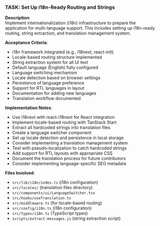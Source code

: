 ### TASK: Set Up i18n-Ready Routing and Strings

**Description**:  
Implement internationalization (i18n) infrastructure to prepare the application for multi-language support. This includes setting up i18n-ready routing, string extraction, and translation management system.

**Acceptance Criteria**:  
- i18n framework integrated (e.g., i18next, react-intl)
- Locale-based routing structure implemented
- String extraction system for all UI text
- Default language (English) fully configured
- Language switching mechanism
- Locale detection based on browser settings
- Persistence of language preference
- Support for RTL languages in layout
- Documentation for adding new languages
- Translation workflow documented

**Implementation Notes**:  
- Use i18next with react-i18next for React integration
- Implement locale-based routing with TanStack Start
- Extract all hardcoded strings into translation files
- Create a language switcher component
- Set up locale detection and persistence in local storage
- Consider implementing a translation management system
- Test with pseudo-localization to catch hardcoded strings
- Add support for RTL layouts with appropriate CSS
- Document the translation process for future contributors
- Consider implementing language-specific SEO metadata

**Files Involved**:
- `src/lib/i18n/index.ts` (i18n configuration)
- `src/locales/` (translation files directory)
- `src/components/ui/LanguageSwitcher.tsx`
- `src/hooks/useTranslation.ts`
- `src/middleware.ts` (for locale-based routing)
- `src/config/i18n.ts` (i18n configuration)
- `src/types/i18n.ts` (TypeScript types)
- `scripts/extract-messages.js` (string extraction script)
